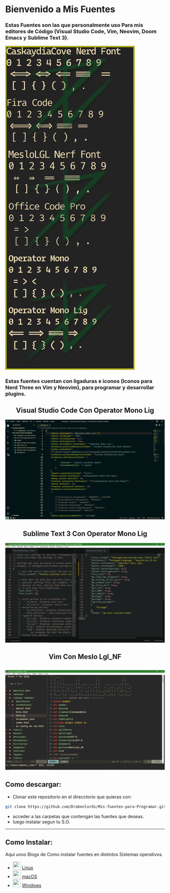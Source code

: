 # Bienvenido a Mis Fuentes
### Estas Fuentes son las que personalmente uso Para mis editores de  Código (Visual Studio Code, Vim, Neovim, Doom Emacs y Sublime Text 3).
 ![Fuentes](https://raw.githubusercontent.com/Drakenlords/Mis-fuentes-para-Programar/main/images/muestra.jpg)
 
### Estas fuentes cuentan con ligaduras e iconos (Iconos para Nerd Three en Vim y Neovim), para programar y desarrollar plugins. 

<p align="center">
    <h2 align="center"> Visual Studio Code Con Operator Mono Lig </h2>
</p>

![Visual Studio Code Con Operator Mono Lig](https://raw.githubusercontent.com/Drakenlords/Mis-fuentes-para-Programar/main/images/vscode-font.png)


<p align="center">
    <h2 align="center"> Sublime Text 3 Con Operator Mono Lig </h2>
</p>

![Sublime Text 3 Con Operator Mono Lig](https://raw.githubusercontent.com/Drakenlords/Mis-fuentes-para-Programar/main/images/Captura%20de%20pantalla%20(59).png)

<p align="center">
    <h2 align="center"> Vim Con Meslo Lgl_NF </h2>
</p>

![Vim Con Meslo Lgl_NF](https://raw.githubusercontent.com/Drakenlords/Mis-fuentes-para-Programar/main/images/vim-Icons.png)
---

## Como descargar: 

- Clonar este repositorio en el direcctorio que quieras con:

```sh
git clone https://github.com/Drakenlords/Mis-fuentes-para-Programar.git
```
- acceder a las carpetas que contengan las fuentes que deseas.
- luego instalar segun tu S.O.
---
## Como Instalar:

Aqui unos Blogs de Como instalar fuentes en distintos Sistemas operativos.

- <img src="https://www.flaticon.es/svg/vstatic/svg/152/152755.svg?token=exp=1620523283~hmac=bd4203935c15beeb877b09e8556ab29d" width=25 height=25/> <a href="https://blog.desdelinux.net/instalar-fuentes-tipograficas-linux/">Linux</a>
- <img src="https://www.flaticon.es/svg/vstatic/svg/2/2235.svg?token=exp=1620523175~hmac=bd815585e2f192515a59f8853ef1236b" width=25 height=25/> <a href="https://support.apple.com/es-es/HT201749#:~:text=Haz%20doble%20clic%20en%20el,se%20instalar%C3%A1%20y%20podr%C3%A1%20usarse.">macOS</a>
 - <img src="https://image.flaticon.com/icons/png/512/121/121146.png" width=25 height=25/> <a href="https://www.xataka.com/basics/como-instalar-nuevos-tipos-de-letra-en-windows">Windows</a>
